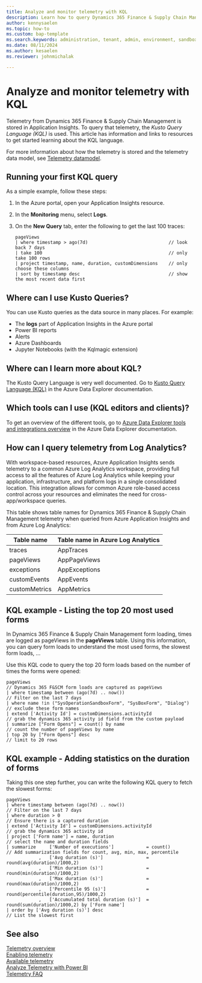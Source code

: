 ```yaml
---
title: Analyze and monitor telemetry with KQL
description: Learn how to query Dynamics 365 Finance & Supply Chain Management telemetry with KQL.  
author: kennysaelen
ms.topic: how-to
ms.custom: bap-template
ms.search.keywords: administration, tenant, admin, environment, sandbox, telemetry
ms.date: 08/11/2024
ms.author: kesaelen
ms.reviewer: johnmichalak

---
```


# Analyze and monitor telemetry with KQL

Telemetry from Dynamics 365 Finance & Supply Chain Management is stored in Application Insights. To query that telemetry, the _Kusto Query Language (KQL)_ is used. This article has information and links to resources to get started learning about the KQL language.

For more information about how the telemetry is stored and the telemetry data model, see [Telemetry datamodel](monitoring-developer-telemetry-data-model.md).

## Running your first KQL query

As a simple example, follow these steps:
  
1. In the Azure portal, open your Application Insights resource.
2. In the **Monitoring** menu, select **Logs**.
3. On the **New Query** tab, enter the following to get the last 100 traces:

    ```kql
    pageViews
    | where timestamp > ago(7d)                              // look back 7 days
    | take 100                                               // only take 100 rows
    | project timestamp, name, duration, customDimensions    // only choose these columns 
    | sort by timestamp desc                                 // show the most recent data first
    ```

## Where can I use Kusto Queries?

You can use Kusto queries as the data source in many places. For example:

* The **logs** part of Application Insights in the Azure portal
* Power BI reports
* Alerts
* Azure Dashboards
* Jupyter Notebooks (with the Kqlmagic extension)

## Where can I learn more about KQL?

The Kusto Query Language is very well documented. Go to [Kusto Query Language (KQL)](/kusto/query/?view=microsoft-fabric) in the Azure Data Explorer documentation.

## Which tools can I use (KQL editors and clients)?

To get an overview of the different tools, go to [Azure Data Explorer tools and integrations overview](/azure/data-explorer/integrate-overview?tabs=connectors) in the Azure Data Explorer documentation.

## How can I query telemetry from Log Analytics?

With workspace-based resources, Azure Application Insights sends telemetry to a common Azure Log Analytics workspace, providing full access to all the features of Azure Log Analytics while keeping your application, infrastructure, and platform logs in a single consolidated location. This integration allows for common Azure role-based access control across your resources and eliminates the need for cross-app/workspace queries.

This table shows table names for Dynamics 365 Finance & Supply Chain Management telemetry when queried from Azure Application Insights and from Azure Log Analytics:

| Table name | Table name in Azure Log Analytics | 
| --------- | ------------| 
| traces    | AppTraces |
| pageViews | AppPageViews |
| exceptions | AppExceptions |
| customEvents | AppEvents |
| customMetrics | AppMetrics |

## KQL example - Listing the top 20 most used forms

In Dynamics 365 Finance & Supply Chain Management form loading, times are logged as pageViews in the **pageViews** table. Using this information, you can query form loads to understand the most used forms, the slowest form loads, ...

Use this KQL code to query the top 20 form loads based on the number of times the forms were opened:

```kql
pageViews                                                                       // Dynamics 365 F&SCM form loads are captured as pageViews
| where timestamp between (ago(7d) .. now())                                    // Filter on the last 7 days
| where name !in ("SysOperationSandboxForm", "SysBoxForm", "Dialog")            // exclude these form names
| extend ['Activity Id'] = customDimensions.activityId                          // grab the dynamics 365 activity id field from the custom payload
| summarize ["Form Opens"] = count() by name                                    // count the number of pageViews by name
| top 20 by ["Form Opens"] desc                                                 // limit to 20 rows
```

## KQL example - Adding statistics on the duration of forms

Taking this one step further, you can write the following KQL query to fetch the slowest forms:

```kql
pageViews                            
| where timestamp between (ago(7d) .. now())                                                           // Filter on the last 7 days
| where duration > 0                                                                                   // Ensure there is a captured duration
| extend ['Activity Id'] = customDimensions.activityId                                                 // grab the dynamics 365 activity id
| project ['Form name'] = name, duration                                                               // select the name and duration fields
| summarize     ['Number of executions']            = count()                                          // Add summarization fields for count, avg, min, max, percentile
            ,   ['Avg duration (s)']                = round(avg(duration)/1000,2)
            ,   ['Min duration (s)']                = round(min(duration)/1000,2)
            ,   ['Max duration (s)']                = round(max(duration)/1000,2)
            ,   ['Percentile 95 (s)']               = round(percentile(duration,95)/1000,2)
            ,   ['Accumulated total duration (s)']  = round(sum(duration)/1000,2) by ['Form name'] 
| order by ['Avg duration (s)'] desc                                                                   // List the slowest first
```

## See also

[Telemetry overview](telemetry-overview.md)  
[Enabling telemetry](telemetry-enable-application-insights.md)  
[Available telemetry](telemetry-available-telemetry.md)  
[Analyze Telemetry with Power BI](telemetry-power-bi-app.md)  
[Telemetry FAQ](telemetry-faq.md)

